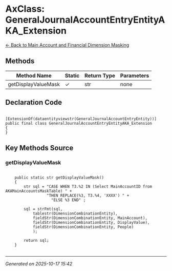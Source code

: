 # AxClass: GeneralJournalAccountEntryEntityAKA_Extension

[← Back to Main Account and Financial Dimension Masking](../README.md)

## Methods

| Method Name | Static | Return Type | Parameters |
|-------------|--------|-------------|------------|
| getDisplayValueMask | ✓ | str | none |

## Declaration Code

```xpp

[ExtensionOf(dataentityviewstr(GeneralJournalAccountEntryEntity))]
public final class GeneralJournalAccountEntryEntityAKA_Extension
{
}

```

## Key Methods Source

### getDisplayValueMask

```xpp

    public static str getDisplayValueMask()
    {
        str sql = "CASE WHEN T3.%2 IN (Select MainAccountID from AKAMainAccountsMaskTable) " +
                  "THEN REPLACE(%3, T3.%4, 'XXXX') " +
                    "ELSE %3 END" ;

        sql = strFmt(sql,
            tablestr(DimensionCombinationEntity),
            fieldStr(DimensionCombinationEntity, MainAccount),
            fieldStr(DimensionCombinationEntity, DisplayValue),
            fieldStr(DimensionCombinationEntity, People)
            );
                               
        return sql;
    }


```

---

*Generated on 2025-10-17 15:42*
